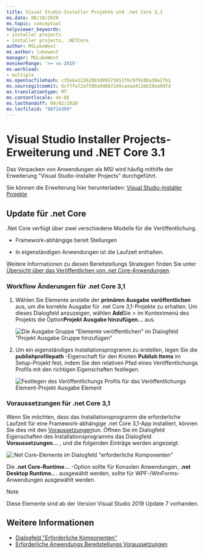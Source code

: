 ```yaml
---
title: Visual Studio-Installer Projekte und .net Core 3,1
ms.date: 08/18/2020
ms.topic: conceptual
helpviewer_keywords:
- installer projects
- installer projects, .NETCore
author: MSLukeWest
ms.author: lukewest
manager: MSLukeWest
monikerRange: '>= vs-2019'
ms.workload:
- multiple
ms.openlocfilehash: c35e6a12262083d09575b51f6c9f918ba30a27b1
ms.sourcegitcommit: 6cfffa72af599a9d667249caaaa411bb28ea69fd
ms.translationtype: MT
ms.contentlocale: de-DE
ms.lasthandoff: 09/02/2020
ms.locfileid: "88714389"
---
```

# <a name="visual-studio-installer-projects-extension-and-net-core-31"></a>Visual Studio Installer Projects-Erweiterung und .NET Core 3.1

Das Verpacken von Anwendungen als MSI wird häufig mithilfe der Erweiterung "Visual Studio-Installer Projects" durchgeführt.

Sie können die Erweiterung hier herunterladen: [Visual Studio-Installer Projekte](https://marketplace.visualstudio.com/items?itemName=VisualStudioClient.MicrosoftVisualStudio2017InstallerProjects)

## <a name="update-for-net-core"></a>Update für .net Core
.Net Core verfügt über zwei verschiedene Modelle für die Veröffentlichung.

- Framework-abhängige bereit Stellungen

- In eigenständigen Anwendungen ist die Laufzeit enthalten.

Weitere Informationen zu diesen Bereitstellungs Strategien finden Sie unter [Übersicht über das Veröffentlichen von .net Core-Anwendungen](https://docs.microsoft.com/dotnet/core/deploying/).

### <a name="workflow-changes-for-net-core-31"></a>Workflow Änderungen für .net Core 3,1

1. Wählen Sie Elemente anstelle der **primären Ausgabe** **veröffentlichen** aus, um die korrekte Ausgabe für .net Core 3,1-Projekte zu erhalten.  Um dieses Dialogfeld anzuzeigen, wählen **Add**Sie  >  im Kontextmenü des Projekts die Option**Projekt Ausgabe hinzufügen...** aus.

    ![Die Ausgabe Gruppe "Elemente veröffentlichen" im Dialogfeld "Projekt Ausgabe Gruppe hinzufügen"](../deployment/media/installer-projects-net-core-publish-items-output.png "Veröffentlichungs Elemente auswählen")

2. Um ein eigenständiges Installationsprogramm zu erstellen, legen Sie die **publishprofilepath** -Eigenschaft für den Knoten **Publish Items** im Setup-Projekt fest, indem Sie den relativen Pfad eines Veröffentlichungs Profils mit den richtigen Eigenschaften festlegen.

    ![Festlegen des Veröffentlichungs Profils für das Veröffentlichungs Element-Projekt Ausgabe Element](../deployment/media/installer-projects-net-core-publish-profile.png "Veröffentlichungs Profil festlegen")

### <a name="prerequisites-for-net-core-31"></a>Voraussetzungen für .net Core 3,1

Wenn Sie möchten, dass das Installationsprogramm die erforderliche Laufzeit für eine Framework-abhängige .net Core 3,1-App installiert, können Sie dies mit den [Voraussetzungen](../deployment/application-deployment-prerequisites.md)tun.  Öffnen Sie im Dialogfeld Eigenschaften des Installationsprogramms das Dialogfeld **Voraussetzungen...** , und die folgenden Einträge werden angezeigt:

![.Net Core-Elemente im Dialogfeld "erforderliche Komponenten"](../deployment/media/installer-projects-net-core-prerequisites.png "Erforderliche Komponenten für .NET Core")

Die **.net Core-Runtime...** -Option sollte für Konsolen Anwendungen, **.net Desktop Runtime..** . ausgewählt werden, sollte für WPF-/WinForms-Anwendungen ausgewählt werden.

>[!NOTE]
>Diese Elemente sind ab der Version Visual Studio 2019 Update 7 vorhanden.

## <a name="see-also"></a>Weitere Informationen

- [Dialogfeld "Erforderliche Komponenten"](../ide/reference/prerequisites-dialog-box.md)
- [Erforderliche Anwendungs Bereitstellungs Voraussetzungen](../deployment/application-deployment-prerequisites.md)
